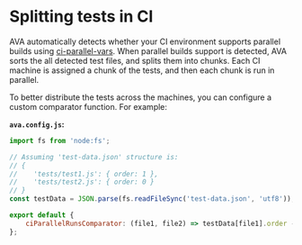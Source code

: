 # Splitting tests in CI

AVA automatically detects whether your CI environment supports parallel builds using [ci-parallel-vars](https://www.npmjs.com/package/ci-parallel-vars).
When parallel builds support is detected, AVA sorts the all detected test files, and splits them into chunks.
Each CI machine is assigned a chunk of the tests, and then each chunk is run in parallel.

To better distribute the tests across the machines, you can configure a custom comparator function.
For example:

**`ava.config.js`:**

```js
import fs from 'node:fs';

// Assuming 'test-data.json' structure is:
// {
//    'tests/test1.js': { order: 1 },
//    'tests/test2.js': { order: 0 }
// }
const testData = JSON.parse(fs.readFileSync('test-data.json', 'utf8'));

export default {
    ciParallelRunsComparator: (file1, file2) => testData[file1].order - testData[file2].order,
};
```

